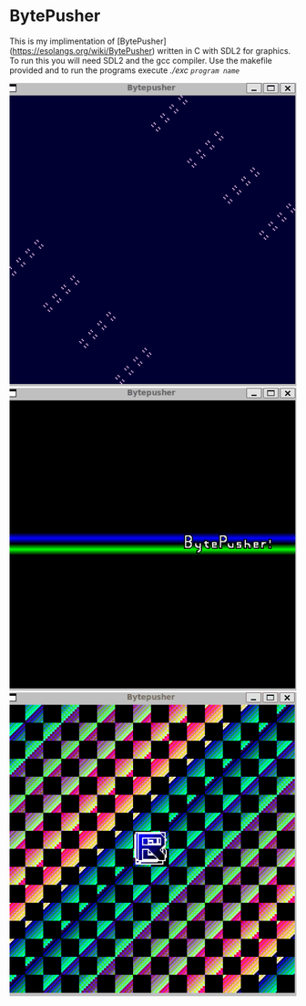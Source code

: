 # BytePusher

This is my implimentation of [BytePusher] (https://esolangs.org/wiki/BytePusher)
written in C with SDL2 for graphics. To run this you will need SDL2 and the gcc compiler.
Use the makefile provided and to run the programs execute  *./exc `program name`*

![](gifs/munchsquares.gif)![](gifs/scrolling.gif)![](gifs/sprites.gif)

